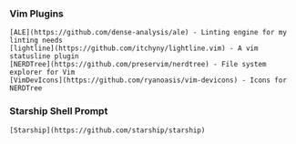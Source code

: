 ### Vim Plugins
    [ALE](https://github.com/dense-analysis/ale) - Linting engine for my linting needs
    [lightline](https://github.com/itchyny/lightline.vim) - A vim statusline plugin
    [NERDTree](https://github.com/preservim/nerdtree) - File system explorer for Vim
    [VimDevIcons](https://github.com/ryanoasis/vim-devicons) - Icons for NERDTree
    
### Starship Shell Prompt
    [Starship](https://github.com/starship/starship)
